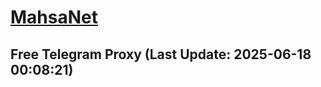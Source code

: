 
# [MahsaNet](https://t.me/mahsa_net)
## Free Telegram Proxy (Last Update: 2025-06-18 00:08:21)

    